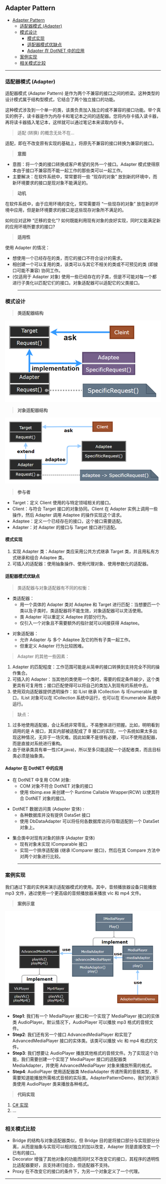 ## Adapter Pattern

- [Adapter Pattern](#adapter-pattern)
  - [适配器模式 (Adapter)](#适配器模式-adapter)
  - [模式设计](#模式设计)
    - [模式实现](#模式实现)
    - [适配器模式优缺点](#适配器模式优缺点)
    - [Adapter 在 DotNET 中的应用](#adapter-在-dotnet-中的应用)
  - [案例实现](#案例实现)
  - [相关模式比较](#相关模式比较)

---
### 适配器模式 (Adapter)

适配器模式 (Adapter Pattern) 是作为两个不兼容的接口之间的桥梁。这种类型的设计模式属于结构型模式，它结合了两个独立接口的功能。

这种模式涉及到一个单一的类，该类负责加入独立的或不兼容的接口功能。举个真实的例子，读卡器是作为内存卡和笔记本之间的适配器。您将内存卡插入读卡器，再将读卡器插入笔记本，这样就可以通过笔记本来读取内存卡。

> 适配 (转换) 的概念无处不在...

适配，即在不改变原有实现的基础上，将原先不兼容的接口转换为兼容的接口。

> **意图**

- 意图：将一个类的接口转换成客户希望的另外一个接口。Adapter 模式使得原本由于接口不兼容而不能一起工作的那些类可以一起工作。
- 主要解决：在软件系统中，常常要将一些 “现存的对象” 放到新的环境中，而新环境要求的接口是现对象不能满足的。

> **动机**

在软件系统中，由于应用环境的变化，常常需要将 “一些现存的对象” 放在新的环境中应用，但是新环境要求的接口是这些现存对象所不满足的。

如何应对这种 “迁移的变化”? 如何既能利用现有对象的良好实现，同时又能满足新的应用环境所要求的接口?

> **适用性**

使用 Adapter 的情况：

- 想使用一个已经存在的类，而它的接口不符合设计的需求。
- 相创建一个可以复用的类，该类可以与其它不相关的类或不可预见的类 (即接口可能不兼容) 协同工作。
- (仅适用于 Adapter 对象) 使用一些已经存在的子类，但是不可能对每一个都进行子类化以匹配它们的接口。对象适配器可以适配它的父类接口。

>---
### 模式设计

> **类适配器结构**

  ![类适配器模式](img/类适配器模式设计.png)

> **对象适配器结构**

  ![对象适配器模式](img/对象适配器模式设计.png)

> **参与者**

- Target：定义 Client 使用的与特定领域相关的接口。
- Client：与符合 Target 接口的对象协同。Client 在 Adapter 实例上调用一些操作，然后 Adapter 调用 Adaptee 的操作实现这个请求。
- Adaptee：定义一个已经存在的接口，这个接口需要适配。
- Adapter：对 Adapter 的接口与 Target 接口进行适配。

#### 模式实现

1. 实现 Adapter 类：Adapter 类应采用公共方式继承 Target 类，并且用私有方式继承和组合 Adaptee 类。
2. 可插入的适配器：使用抽象操作、使用代理对象、使用参数化的适配器。

#### 适配器模式优缺点

> 类适配器与对象适配器有不同的权衡：

- 类适配器：
  - 用一个具体的 Adapter 类对 Adaptee 和 Target 进行匹配：当想要匹一个类以及子类时，类适配器将不能生效，对象适配器可以灵活使用。
  - 类 Adapter 可以重定义 Adaptee 的部分行为。
  - 仅引入一个对象且不需要额外的指针就可以间接获得 Adaptee。

+ 对象适配器：
  - 允许 Adapter 与 多个 Adaptee 及它的所有子类一起工作。
  - 但重定义 Adapter 行为比较困难。

> Adapter 的其他一些因素：

1. Adapter 的匹配程度：工作范围可能是从简单的接口转换到支持完全不同的操作集合。
2. 可插入的 Adapter：当其他的类使用一个类时，需要的假定条件越少，这个类更具有可复用性；接口匹配使得可以将自己的类加入到现有的系统中去。
3. 使用双向适配器提供透明操作：如 IList 继承 ICollection 与  IEnumerable 接口，IList 对象可以在 ICollection 系统中运行，也可以在 IEnumerable 系统中运行。

> 缺点： 
  1. 过多地使用适配器，会让系统非常零乱，不易整体进行把握。比如，明明看到调用的是 A 接口，其实内部被适配成了 B 接口的实现，一个系统如果太多出现这种情况，无异于一场灾难。因此如果不是很有必要，可以不使用适配器，而是直接对系统进行重构。 
  2. 由于继承类具有单一性(C#,java)，所以至多只能适配一个适配者类，而且目标类必须是抽象类。

#### Adapter 在 DotNET 中的应用

- 在 DotNET 中复用 COM 对象:
  - COM 对象不符合 DotNET 对象的接口
  - 使用 tlbimp.exe 来创建一个 Runtime Callable Wrapper(RCW) 以使其符合 DotNET 对象的接口。

+ DotNET 数据访问类 (Adapter 变体) :
  - 各种数据库并没有提供 DataSet 接口
  - 使用 DbDataAdapter 可以将任何各数据库访问/存取适配到一个 DataSet 对象上。

- 集合类中对现有对象的排序 (Adapter 变体)
  - 现有对象未实现 IComparable 接口
  - 实现一个排序适配器 (继承 IComparer 接口)，然后在其 Compare 方法中对两个对象进行比较。

>---
### 案例实现

我们通过下面的实例来演示适配器模式的使用。其中，音频播放器设备只能播放 mp3 文件，通过使用一个更高级的音频播放器来播放 vlc 和 mp4 文件。

> **案例示意**

  ![案例](img/适配器模式案例.png)

- **Step1**: 我们有一个 MediaPlayer 接口和一个实现了 MediaPlayer 接口的实体类 AudioPlayer。默认情况下，AudioPlayer 可以播放 mp3 格式的音频文件。
- **Step2**: 我们还有另一个接口 AdvancedMediaPlayer 和实现了 AdvancedMediaPlayer 接口的实体类。该类可以播放 vlc 和 mp4 格式的文件。
- **Step3**: 我们想要让 AudioPlayer 播放其他格式的音频文件。为了实现这个功能，我们需要创建一个实现了 MediaPlayer 接口的适配器类 MediaAdapter，并使用 AdvancedMediaPlayer 对象来播放所需的格式。
- **Step4**: AudioPlayer 使用适配器类 MediaAdapter 传递所需的音频类型，不需要知道能播放所需格式音频的实际类。AdapterPatternDemo，我们的演示类使用 AudioPlayer 类来播放各种格式。

> **代码实现**

1. [C# 实现](../../_DP_04_程序参考/DesignPatterns%20For%20CSharp/Structural%20Patterns/Adapter/Adapter.cs)
2. ...

>---
### 相关模式比较

- Bridge 的结构与对象适配器类似，但 Bridge 目的是将接口部分与实现部分分离，从而是抽象与实现可以相对独立的加以改变，Adapter 则是直接改变一个已有的接口。
- Decorator 增强了其他对象的功能而同时又不改变它的接口，其程序的透明性比适配器要好，且支持递归组合，但适配器不支持。
- Proxy 在不改变它的接口的条件下，为另一个对象定义了一个代理。

---